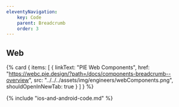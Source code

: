 ```yaml
---
eleventyNavigation:
    key: Code
    parent: Breadcrumb
    order: 3
---
```


## Web

{% card {
  items: [
        {
          linkText: "PIE Web Components",
          href: "https://webc.pie.design/?path=/docs/components-breadcrumb--overview",
          src: "../../../assets/img/engineers/webComponents.png",
          shouldOpenInNewTab: true
        }
    ]
} %}

{% include "ios-and-android-code.md" %}
